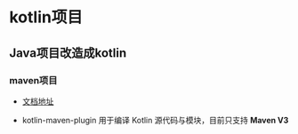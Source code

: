 # kotlin项目

## Java项目改造成kotlin

### maven项目

 - [文档地址](https://www.kotlincn.net/docs/reference/using-maven.html)

 - kotlin-maven-plugin 用于编译 Kotlin 源代码与模块，目前只支持 **Maven V3**

